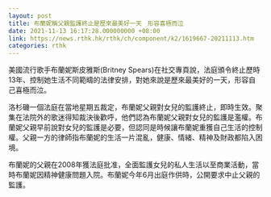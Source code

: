 ```yaml
---
layout: post
title: 布蘭妮稱父親監護終止是歷來最美好一天　形容喜極而泣
date: 2021-11-13 16:17:28.000000000 +08:00
link: https://news.rthk.hk/rthk/ch/component/k2/1619667-20211113.htm
categories: rthk
---
```


美國流行歌手布蘭妮斯皮雅斯(Britney Spears)在社交專頁說，法庭頒令終止歷時13年、控制她生活不同範疇的法律安排，對她來說是歷來最美好的一天，形容自己喜極而泣。

洛杉磯一個法庭在當地星期五裁定，布蘭妮父親對女兒的監護終止，即時生效。聚集在法院外的歌迷得知裁決後歡呼，他們認為布蘭妮父親對女兒的監護是濫權。布蘭妮父親早前說對女兒的監護是必要，但認同是時候讓布蘭妮重獲自己生活的控制權。父親一方的律師指布蘭妮的生活一片混亂，健康、情緒、精神及財政都陷入困境。

布蘭妮的父親在2008年獲法庭批准，全面監護女兒的私人生活以至商業活動，當時布蘭妮因精神健康問題入院。布蘭妮今年6月出庭作供時，公開要求中止父親的監護。
